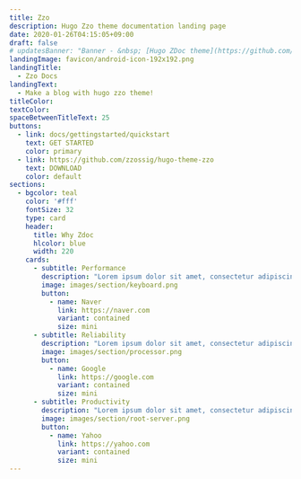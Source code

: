 ```yaml
---
title: Zzo
description: Hugo Zzo theme documentation landing page
date: 2020-01-26T04:15:05+09:00
draft: false
# updatesBanner: "Banner - &nbsp; [Hugo ZDoc theme](https://github.com/zzossig/hugo-theme-zdoc) &nbsp; just arrived"
landingImage: favicon/android-icon-192x192.png
landingTitle:
  - Zzo Docs
landingText:
  - Make a blog with hugo zzo theme!
titleColor:
textColor:
spaceBetweenTitleText: 25
buttons:
  - link: docs/gettingstarted/quickstart
    text: GET STARTED
    color: primary
  - link: https://github.com/zzossig/hugo-theme-zzo
    text: DOWNLOAD
    color: default
sections:
  - bgcolor: teal
    color: '#fff'
    fontSize: 32
    type: card
    header: 
      title: Why Zdoc
      hlcolor: blue
      width: 220
    cards:
      - subtitle: Performance
        description: "Lorem ipsum dolor sit amet, consectetur adipiscing elit. Fusce id eleifend erat. Integer eget mattis augue. Suspendisse semper laoreet tortor sed convallis. Nulla ac euismod lorem, et gravida lacus. "
        image: images/section/keyboard.png
        button: 
          - name: Naver
            link: https://naver.com
            variant: contained
            size: mini
      - subtitle: Reliability
        description: "Lorem ipsum dolor sit amet, consectetur adipiscing elit. Fusce id eleifend erat. Integer eget mattis augue. Suspendisse semper laoreet tortor sed convallis. Nulla ac euismod lorem"
        image: images/section/processor.png
        button: 
          - name: Google
            link: https://google.com
            variant: contained
            size: mini
      - subtitle: Productivity
        description: "Lorem ipsum dolor sit amet, consectetur adipiscing elit. Fusce id eleifend erat. Integer eget mattis augue. Suspendisse semper laoreet tortor sed convallis. Nulla ac euismod lorem"
        image: images/section/root-server.png
        button: 
          - name: Yahoo
            link: https://yahoo.com
            variant: contained
            size: mini
---
```

